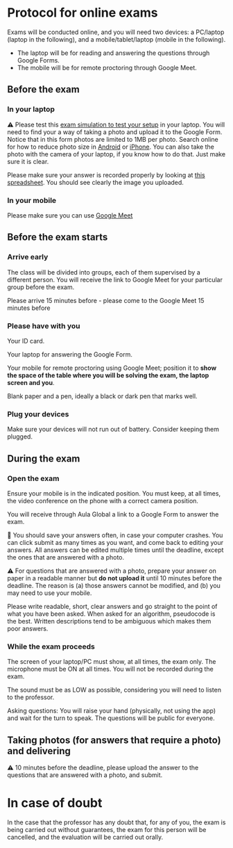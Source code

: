# Protocol for online exams

Exams will be conducted online, and you will need two devices: a PC/laptop (laptop in the following), and a mobile/tablet/laptop (mobile in the following).

* The laptop will be for reading and answering the questions through Google Forms.
* The mobile will be for remote proctoring through Google Meet.

## Before the exam

### In your laptop 

:warning: Please test this [exam simulation to test your setup](https://forms.gle/RtNYyW4xvuZYNtYT9) in your laptop.
You will need to find your a way of taking a photo and upload it to the Google Form.
Notice that in this form photos are limited to 1MB per photo. Search online for
how to reduce photo size in [Android](https://www.google.com/search?q=android+reduce+photo+size) or [iPhone](https://www.google.com/search?q=android+reduce+photo+size).
You can also take the photo with the camera of your laptop, if you know how to do that. Just make sure it is clear.

Please make sure your answer is recorded properly by looking at [this spreadsheet](https://docs.google.com/spreadsheets/d/1LwFtLnctJqRhp1QgJ6yo4t8cMlblvYZ4MoZ_79Oxdeo/edit#). 
You should see clearly the image you uploaded. 

### In your mobile

Please make sure you can use [Google Meet](https://meet.google.com/)

## Before the exam starts

### Arrive early

The class will be divided into groups, each of them supervised by a different person. You will receive the link to Google Meet for your particular group before the exam.

Please arrive 15 minutes before - please come to the Google Meet 15 minutes before

### Please have with you

Your ID card.

Your laptop for answering the Google Form.

Your mobile for remote proctoring using Google Meet; position it to **show the space of the table where you will be solving the exam, the laptop screen and you**.

Blank paper and a pen, ideally a black or dark pen that marks well.

### Plug your devices

Make sure your devices will not run out of battery. Consider keeping them plugged.

## During the exam

### Open the exam

Ensure your mobile is in the indicated position. You must keep, at all times, the video conference on the phone with a correct camera position.

You will receive through Aula Global a link to a Google Form to answer the exam.

:pencil: You should save your answers often, in case your computer crashes. You can click submit as many times as you want, and come back to editing your answers. All answers can be edited multiple times until the deadline, except the ones that are answered with a photo.

:warning: For questions that are answered with a photo, prepare your answer on paper in a readable manner but **do not upload it** until 10 minutes before the deadline. The reason is (a) those answers cannot be modified, and (b) you may need to use your mobile.

Please write readable, short, clear answers and go straight to the point of what you have been asked. When asked for an algorithm, pseudocode is the best. Written descriptions tend to be ambiguous which makes them poor answers.

### While the exam proceeds

The screen of your laptop/PC must show, at all times, the exam only. The microphone must be ON at all times. You will not be recorded during the exam.

The sound must be as LOW as possible, considering you will need to listen to the professor.

Asking questions: You will raise your hand (physically, not using the app) and wait for the turn to speak. The questions will be public for everyone.

## Taking photos (for answers that require a photo) and delivering

:warning: 10 minutes before the deadline, please upload the answer to the questions that are answered with a photo, and submit.

# In case of doubt

In the case that the professor has any doubt that, for any of you, the exam is being carried out without guarantees, the exam for this person will be cancelled, and the evaluation will be carried out orally.

